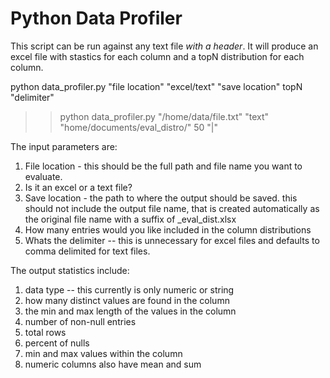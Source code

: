 # Python Data Profiler

This script can be run against any text file *with a header*. It will produce an excel file with stastics for each column and a topN distribution for each column.


python data_profiler.py "file location" "excel/text" "save location" topN "delimiter"

 >> python data_profiler.py "/home/data/file.txt" "text" "home/documents/eval_distro/" 50 "|"

The input parameters are: 
1. File location - this should be the full path and file name you want to evaluate.
2. Is it an excel or a text file?
3. Save location - the path to where the output should be saved. this should not include the output file name, that is created automatically as the original file name with a suffix of _eval_dist.xlsx
4. How many entries would you like included in the column distributions
5. Whats the delimiter -- this is unnecessary for excel files and defaults to comma delimited for text files. 

The output statistics include:
1. data type -- this currently is only numeric or string
2. how many distinct values are found in the column
3. the min and max length of the values in the column
4. number of non-null entries
5. total rows
6. percent of nulls
7. min and max values within the column
8. numeric columns also have mean and sum
